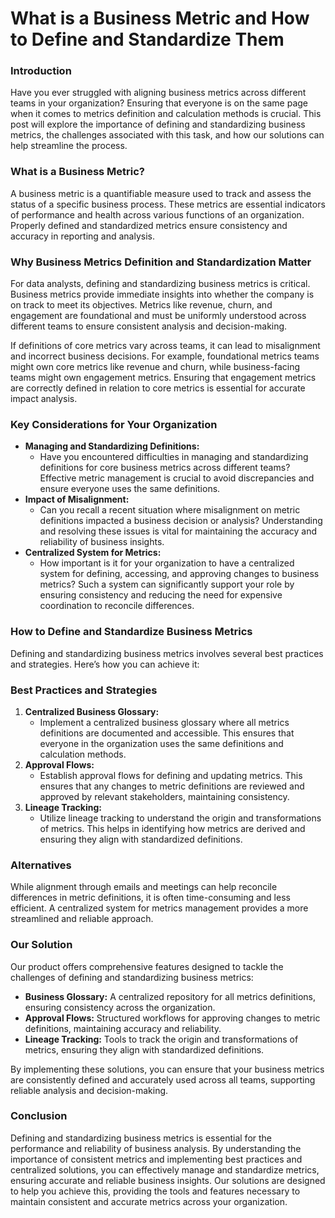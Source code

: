 # What is a Business Metric and How to Define and Standardize Them

### Introduction

Have you ever struggled with aligning business metrics across different teams in your organization? Ensuring that everyone is on the same page when it comes to metrics definition and calculation methods is crucial. This post will explore the importance of defining and standardizing business metrics, the challenges associated with this task, and how our solutions can help streamline the process.

### What is a Business Metric?

A business metric is a quantifiable measure used to track and assess the status of a specific business process. These metrics are essential indicators of performance and health across various functions of an organization. Properly defined and standardized metrics ensure consistency and accuracy in reporting and analysis.

### Why Business Metrics Definition and Standardization Matter

For data analysts, defining and standardizing business metrics is critical. Business metrics provide immediate insights into whether the company is on track to meet its objectives. Metrics like revenue, churn, and engagement are foundational and must be uniformly understood across different teams to ensure consistent analysis and decision-making.

If definitions of core metrics vary across teams, it can lead to misalignment and incorrect business decisions. For example, foundational metrics teams might own core metrics like revenue and churn, while business-facing teams might own engagement metrics. Ensuring that engagement metrics are correctly defined in relation to core metrics is essential for accurate impact analysis.

### Key Considerations for Your Organization

- **Managing and Standardizing Definitions:**
    - Have you encountered difficulties in managing and standardizing definitions for core business metrics across different teams? Effective metric management is crucial to avoid discrepancies and ensure everyone uses the same definitions.
- **Impact of Misalignment:**
    - Can you recall a recent situation where misalignment on metric definitions impacted a business decision or analysis? Understanding and resolving these issues is vital for maintaining the accuracy and reliability of business insights.
- **Centralized System for Metrics:**
    - How important is it for your organization to have a centralized system for defining, accessing, and approving changes to business metrics? Such a system can significantly support your role by ensuring consistency and reducing the need for expensive coordination to reconcile differences.

### How to Define and Standardize Business Metrics

Defining and standardizing business metrics involves several best practices and strategies. Here’s how you can achieve it:

### Best Practices and Strategies

1. **Centralized Business Glossary:**
    - Implement a centralized business glossary where all metrics definitions are documented and accessible. This ensures that everyone in the organization uses the same definitions and calculation methods.
2. **Approval Flows:**
    - Establish approval flows for defining and updating metrics. This ensures that any changes to metric definitions are reviewed and approved by relevant stakeholders, maintaining consistency.
3. **Lineage Tracking:**
    - Utilize lineage tracking to understand the origin and transformations of metrics. This helps in identifying how metrics are derived and ensuring they align with standardized definitions.

### Alternatives

While alignment through emails and meetings can help reconcile differences in metric definitions, it is often time-consuming and less efficient. A centralized system for metrics management provides a more streamlined and reliable approach.

### Our Solution

Our product offers comprehensive features designed to tackle the challenges of defining and standardizing business metrics:

- **Business Glossary:** A centralized repository for all metrics definitions, ensuring consistency across the organization.
- **Approval Flows:** Structured workflows for approving changes to metric definitions, maintaining accuracy and reliability.
- **Lineage Tracking:** Tools to track the origin and transformations of metrics, ensuring they align with standardized definitions.

By implementing these solutions, you can ensure that your business metrics are consistently defined and accurately used across all teams, supporting reliable analysis and decision-making.

### Conclusion

Defining and standardizing business metrics is essential for the performance and reliability of business analysis. By understanding the importance of consistent metrics and implementing best practices and centralized solutions, you can effectively manage and standardize metrics, ensuring accurate and reliable business insights. Our solutions are designed to help you achieve this, providing the tools and features necessary to maintain consistent and accurate metrics across your organization.